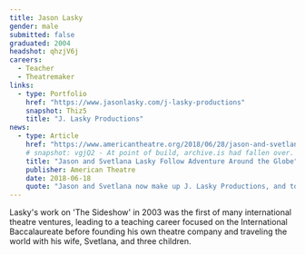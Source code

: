 ```yaml
---
title: Jason Lasky
gender: male
submitted: false
graduated: 2004
headshot: qhzjV6j
careers:
  - Teacher
  - Theatremaker 
links: 
  - type: Portfolio 
    href: "https://www.jasonlasky.com/j-lasky-productions"
    snapshot: Thiz5
    title: "J. Lasky Productions"
news: 
  - type: Article 
    href: "https://www.americantheatre.org/2018/06/28/jason-and-svetlana-lasky-follow-adventure-around-the-globe/"
    # snapshot: vgjQ2 - At point of build, archive.is had fallen over.
    title: "Jason and Svetlana Lasky Follow Adventure Around the Globe"
    publisher: American Theatre
    date: 2018-06-18
    quote: "Jason and Svetlana now make up J. Lasky Productions, and together they write, create, and produce theatre all across the globe."
---
```


Lasky's work on 'The Sideshow' in 2003 was the first of many international theatre ventures, leading to a teaching career focused on the International Baccalaureate before founding his own theatre company and traveling the world with his wife, Svetlana, and three children. 